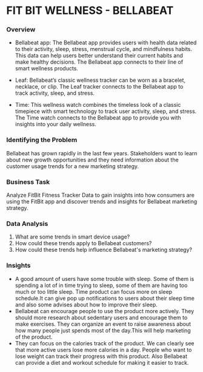 # FIT BIT WELLNESS - BELLABEAT

### Overview
- Bellabeat app: The Bellabeat app provides users with health data related to their activity, sleep, stress,
menstrual cycle, and mindfulness habits. This data can help users better understand their current habits and
make healthy decisions. The Bellabeat app connects to their line of smart wellness products.

- Leaf: Bellabeat’s classic wellness tracker can be worn as a bracelet, necklace, or clip. The Leaf tracker connects
to the Bellabeat app to track activity, sleep, and stress.

- Time: This wellness watch combines the timeless look of a classic timepiece with smart technology to track user
activity, sleep, and stress. The Time watch connects to the Bellabeat app to provide you with insights into your
daily wellness.

### Identifying the Problem
Bellabeat has grown rapidly in the last few years. Stakeholders want to learn about new growth opportunities and they need information about the customer usage trends for a new marketing strategy.

### Business Task
Analyze FitBit Fitness Tracker Data to gain insights into how consumers are using the FitBit app and discover trends and insights for Bellabeat marketing strategy.

### Data Analysis
1. What are some trends in smart device usage?
2. How could these trends apply to Bellabeat customers?
3. How could these trends help influence Bellabeat's marketing strategy?

### Insights
- A good amount of users have some trouble with sleep. Some of them is spending a lot of in time trying to sleep, some of them are having too much or too little sleep. Time product can focus more on sleep schedule.It can give pop up notifications to users about their sleep time and also some advises about how to improve their sleep.
- Bellabeat can encourage people to use the product more actively. They should more research about sedentary users and encourage them to make exercises. They can organize an event to raise awareness about how many people just spends most of the day.This will help marketing of the product.
- They can focus on the calories track of the product. We can clearly see that more active users lose more calories in a day. People who want to lose weight can track their progress with this product. Also Bellabeat can provide a diet and workout schedule for making it easier to track.

  
